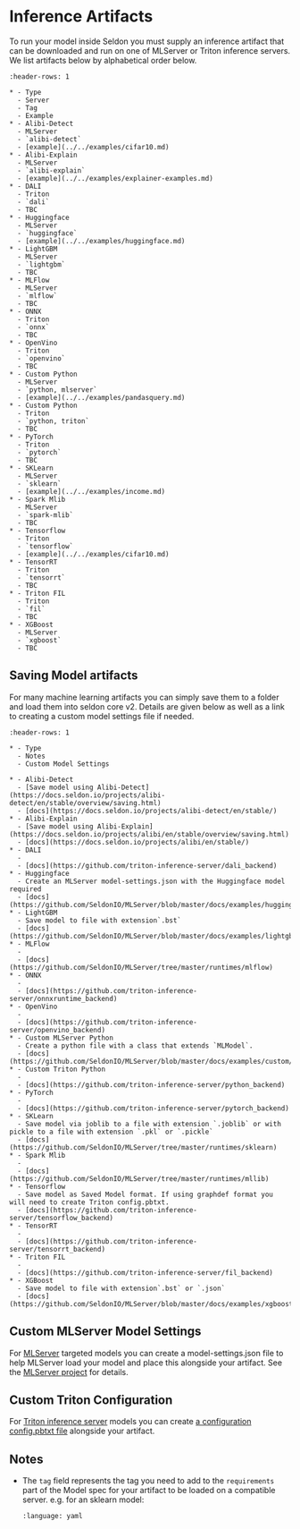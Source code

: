# Inference Artifacts

To run your model inside Seldon you must supply an inference artifact that can be downloaded and run on one of MLServer or Triton inference servers. We list artifacts below by alphabetical order below.


```{list-table}
:header-rows: 1

* - Type
  - Server
  - Tag
  - Example
* - Alibi-Detect
  - MLServer
  - `alibi-detect`
  - [example](../../examples/cifar10.md)
* - Alibi-Explain
  - MLServer
  - `alibi-explain`
  - [example](../../examples/explainer-examples.md)
* - DALI
  - Triton
  - `dali`
  - TBC
* - Huggingface
  - MLServer
  - `huggingface`
  - [example](../../examples/huggingface.md)
* - LightGBM
  - MLServer
  - `lightgbm`
  - TBC
* - MLFlow
  - MLServer
  - `mlflow`
  - TBC
* - ONNX
  - Triton
  - `onnx`
  - TBC
* - OpenVino
  - Triton
  - `openvino`
  - TBC
* - Custom Python
  - MLServer
  - `python, mlserver`
  - [example](../../examples/pandasquery.md)
* - Custom Python
  - Triton
  - `python, triton`
  - TBC
* - PyTorch
  - Triton
  - `pytorch`
  - TBC
* - SKLearn
  - MLServer
  - `sklearn`
  - [example](../../examples/income.md)
* - Spark Mlib
  - MLServer
  - `spark-mlib`
  - TBC
* - Tensorflow
  - Triton
  - `tensorflow`
  - [example](../../examples/cifar10.md)
* - TensorRT
  - Triton
  - `tensorrt`
  - TBC
* - Triton FIL
  - Triton
  - `fil`
  - TBC
* - XGBoost
  - MLServer
  - `xgboost`
  - TBC
```

## Saving Model artifacts

For many machine learning artifacts you can simply save them to a folder and load them into seldon core v2. Details are given below as well as a link to creating a custom model settings file if needed.

```{list-table}
:header-rows: 1

* - Type
  - Notes
  - Custom Model Settings

* - Alibi-Detect
  - [Save model using Alibi-Detect](https://docs.seldon.io/projects/alibi-detect/en/stable/overview/saving.html)
  - [docs](https://docs.seldon.io/projects/alibi-detect/en/stable/)
* - Alibi-Explain
  - [Save model using Alibi-Explain](https://docs.seldon.io/projects/alibi/en/stable/overview/saving.html)
  - [docs](https://docs.seldon.io/projects/alibi/en/stable/)
* - DALI
  - 
  - [docs](https://github.com/triton-inference-server/dali_backend)
* - Huggingface
  - Create an MLServer model-settings.json with the Huggingface model required
  - [docs](https://github.com/SeldonIO/MLServer/blob/master/docs/examples/huggingface/README.md)
* - LightGBM
  - Save model to file with extension`.bst`
  - [docs](https://github.com/SeldonIO/MLServer/blob/master/docs/examples/lightgbm/README.md)
* - MLFlow
  - 
  - [docs](https://github.com/SeldonIO/MLServer/tree/master/runtimes/mlflow)
* - ONNX
  - 
  - [docs](https://github.com/triton-inference-server/onnxruntime_backend)
* - OpenVino
  - 
  - [docs](https://github.com/triton-inference-server/openvino_backend)
* - Custom MLServer Python
  - Create a python file with a class that extends `MLModel`.
  - [docs](https://github.com/SeldonIO/MLServer/blob/master/docs/examples/custom/README.md)
* - Custom Triton Python
  - 
  - [docs](https://github.com/triton-inference-server/python_backend)
* - PyTorch
  - 
  - [docs](https://github.com/triton-inference-server/pytorch_backend)
* - SKLearn
  - Save model via joblib to a file with extension `.joblib` or with pickle to a file with extension `.pkl` or `.pickle`
  - [docs](https://github.com/SeldonIO/MLServer/tree/master/runtimes/sklearn)
* - Spark Mlib
  - 
  - [docs](https://github.com/SeldonIO/MLServer/tree/master/runtimes/mllib)
* - Tensorflow
  - Save model as Saved Model format. If using graphdef format you will need to create Triton config.pbtxt.
  - [docs](https://github.com/triton-inference-server/tensorflow_backend)
* - TensorRT
  - 
  - [docs](https://github.com/triton-inference-server/tensorrt_backend)
* - Triton FIL
  - 
  - [docs](https://github.com/triton-inference-server/fil_backend)
* - XGBoost
  - Save model to file with extension`.bst` or `.json`
  - [docs](https://github.com/SeldonIO/MLServer/blob/master/docs/examples/xgboost/README.md)
```

## Custom MLServer Model Settings

For [MLServer](https://github.com/SeldonIO/MLServer) targeted models you can create a model-settings.json file to help MLServer load your model and place this alongside your artifact. See the [MLServer project](https://mlserver.readthedocs.io/en/latest/reference/model-settings.html)  for details.

## Custom Triton Configuration

For [Triton inference server](https://github.com/triton-inference-server/server) models you can create [a configuration config.pbtxt file](https://github.com/triton-inference-server/server/blob/main/docs/user_guide/model_configuration.md) alongside your artifact.

## Notes

 * The `tag` field represents the tag you need to add to the `requirements` part of the Model spec for your artifact to be loaded on a compatible server. e.g. for an sklearn model:
   ```{literalinclude} ../../../../../samples/models/sklearn-iris-gs.yaml 
   :language: yaml
   ```


